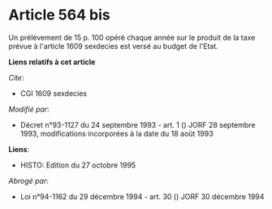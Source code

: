 # Article 564 bis

Un prélèvement de 15 p. 100 opéré chaque année sur le produit de la taxe prévue à l'article 1609 sexdecies est versé au
budget de l'Etat.

**Liens relatifs à cet article**

_Cite_:

  - CGI 1609 sexdecies

_Modifié par_:

  - Décret n°93-1127 du 24 septembre 1993 - art. 1 () JORF 28 septembre 1993, modifications incorporées à la date du 18 août 1993

**Liens**:

  - HISTO: Edition du 27 octobre 1995

_Abrogé par_:

  - Loi n°94-1162 du 29 décembre 1994 - art. 30 () JORF 30 décembre 1994
